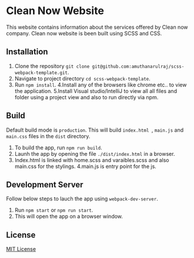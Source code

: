 # Clean Now Website

This website contains information about the services offered by Clean now company.
Clean now website is been built using SCSS and CSS.

## Installation
1. Clone the repository `git clone git@github.com:amuthanarulraj/scss-webpack-template.git`.
2. Navigate to project directory `cd scss-webpack-template`.
3. Run `npm install`.
4.Install any of the browsers like chrome etc.. to view the application.
5.Install Visual studio/IntelliJ to view all all files and folder using a project view and also to run directly via npm.

## Build
Default build mode is `production`. This will build `index.html `, `main.js` and `main.css` files in the `dist` directory.
1. To build the app, run `npm run build`.
2. Launh the app by opening the file `./dist/index.html` in a browser.
3. Index.html is linked with home.scss and varaibles.scss and also main.css for the stylings.
4.main.js is entry point for the js.

## Development Server
Follow below steps to lauch the app using `webpack-dev-server`.
1. Run `npm start` or `npm run start`.
2. This will open the app on a browser window.

## License
[MIT License](https://opensource.org/licenses/MIT)


